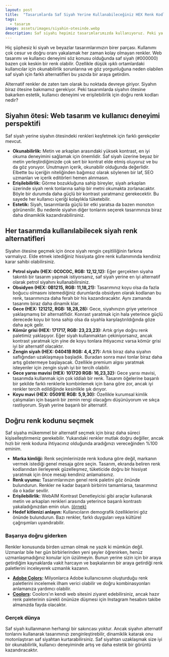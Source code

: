 ```yaml
---
layout: post
title:  "Tasarımlarda Saf Siyah Yerine Kullanabileceğiniz HEX Renk Kodları"
tags:
  - tasarım
image: assets/images/siyahin-otesinde.webp
description: Saf siyahı hepimiz tasarımlarımızda kullanıyoruz. Peki ya saf siyahtan uzakşalarak tasarımlarınızı zenginleştirebileceğinizi söylesem? Yazıya göz atın.
---
```

Hiç şüphesiz ki siyah ve beyazlar tasarımlarımızın birer parçası. Kullanımı çok cesur ve doğru oranı yakalamak her zaman kolay olmayan renkler. Web tasarımı ve kullanıcı deneyimi söz konusu olduğunda saf siyah (#000000) bazen çok keskin bir renk olabilir. Özellikle düşük ışıklı ortamlardaki kullanıcılar için okunabilirlik sorunlarına ve göz yorgunluğuna neden olabilen saf siyah için farklı alternatifleri bu yazıda bir araya getirdim.

Alternatif renkler de zaten tam olarak bu noktada devreye giriyor. Siyahın biraz ötesine bakmamız gerekiyor. Peki tasarımlarda siyahın ötesine bakarken estetik, kullanıcı deneyimi ve erişilebilirlik için doğru renk kodları nedir?

## Siyahın ötesi: Web tasarım ve kullanıcı deneyimi perspektifi
Saf siyah yerine siyahın ötesindeki renkleri keşfetmek için farklı gerekçeler mevcut.

- **Okunabilirlik:** Metin ve arkaplan arasındaki yüksek kontrast, en iyi okuma deneyimini sağlamak için önemlidir. Saf siyah üzerine beyaz bir metin yerleştirdiğimizde çok sert bir kontrat elde etmiş oluyoruz ve bu da göz yoruyor. Unutmayın içerik, okunabilir olduğunda değerlidir. Elbette bu içeriğin niteliğinden bağımsız olarak söylenen bir laf, SEO uzmanları ve içerik editörleri hemen alınmasın.
- **Erişilebilirlik:** Görme bozukluğuna sahip bireyler, siyah arkaplan üzerinde siyah renk tonlarına sahip bir metni okumakta zorlanacaktır. Böyle bir durumda daha güçlü bir kontrast yaratmanız gerekecektir. Bu sayede her kullanıcı içeriği kolaylıkla tüketebilir.
- **Estetik:** Siyah, tasarımlarda güçlü bir etki yaratsa da bazen monoton görünenilir. Bu nedenle siyahın diğer tonlarını seçerek tasarımınıza biraz daha dinamiklik kazandırabilirsiniz.

## Her tasarımda kullanılabilecek siyah renk alternatifleri
Siyahın ötesine geçmek için önce siyah rengin çeşitliliğinin farkına varmalıyız. Elde etmek istediğiniz hissiyata göre renk kullanımında kendiniz karar sahibi olabilirsiniz.

- **Petrol siyahı (HEX: 0C0C0C, RGB: 12,12,12):** Eğer gerçekten siyaha takıntılı bir tasarım yapmak istiyorsanız, saf siyah yerine en iyi alternatif olarak petrol siyahını kullanabilirsiniz.
- **Obsidyen (HEX: 0B1215, RGB: 11,18,21):** Tasarımınız koyu olsa da fazla boğucu olmasını istemediğiniz durumlarda obsidyen olarak kodlanan bu renk, tasarımınıza daha ferah bir his kazandıracaktır. Aynı zamanda tasarımı biraz daha dinamik klar.
- **Gece (HEX: 121212, RGB: 18,28,28):** Gece, siyahınızın griye yeterince yaklaşmamış bir alternatifidir. Konrast yaratmak için hala yeterince güçlü derecede koyu bir tona sahip olsa da siyahla karşılaştırıldığında göze daha açık gelir.
- **Kömür grisi (HEX: 171717, RGB: 23,23,23):** Artık griye doğru renk paletimiz yaklaşıyor. Eğer siyah kullanmaktan çekiniyorsanız, ancak kontrast yaratmak için yine de koyu tonlara ihtiyacınız varsa kömür grisi iyi bir alternatif olacaktır.
- **Zengin siyah (HEX: 04041B RGB: 4,4,27):** Artık biraz daha siyahın saflığından uzaklaşmaya başladık. Buradan sonra mavi tonlar biraz daha artış göstermeye başlayacak. Özellikle premium algısı yaratmak isteyenler için zengin siyah iyi bir tercih olabilir.
- **Gece yarısı mavisi (HEX: 101720 RGB: 16,23,32):** Gece yarısı mavisi, tasarımda kullanmak için çok iddialı bir renk. Tasarım öğelerine başarılı bir şekilde farklı renklerle kombinlemek için bana göre zor, ancak iyi renkler tercih edildiğinde kesinlikle şık dırıyor.
- **Koyu mavi (HEX: 05091E RGB: 5,9,30):** Özellikle kurumsal kimlik çalışmaları için başarılı bir zemin rengi olacağını düşünüyorum ve sıkça rastlıyorum. Siyah yerine başarılı bir alternatif.

## Doğru renk kodunu seçmek
Saf siyaha mükemmel bir alternatif seçmek için biraz daha süreci kişiselleştirmeniz gerekebilir. Yukarıdaki renkler mutlak doğru değiller, ancak hızlı bir renk koduna ihtiyacınız olduğunda aradığınızı vereceğinden %100 eminim.

- **Marka kimliği:** Renk seçimlerinizde renk koduna göre değil, markanın vermek istediği genel mesaja göre seçin. Tasarım, ekranda beliren renk kodlarından ilerleyerek güzelleşmez, tüketicide doğru bir hissiyat yaratmak için önce mesajı kendiniz anlamalısınız.
- **Renk uyumu:** Tasarımlarınızın genel renk paletini göz önünde bulundurun. Renkler ne kadar başarılı birbirini tamamlarsa, tasarımınız da o kadar sevilir.
- **Erişilebilirlik:** WebAIM Kontrast Denetleyicisi gibi araçlar kullanarak metin ve arkaplan renkleri arasında yeterince başarılı kontrastı yakaladığınızdan emin olun. [(örnek)](https://webaim.org/resources/contrastchecker/?fcolor=FFFFFF&bcolor=E9F1FC)
- **Hedef kitlenizi anlayın:**  Kullanıcıların demografik özelliklerini göz önünde bulundurun. Bazı renkler, farklı duyguları veya kültürel çağrışımları uyandırabilir.

### Başarıya doğru giderken
Renkler konusunda birden uzman olmak ne yazık ki mümkün değil. Uzmanlar bile her gün birbirlerinden yeni şeyler öğrenirken, henüz uzmanlaşmadığınız konular için üzülmeyin. Bunun yerine sizin için bir araya getirdiğim kaynaklarda vakit harcayın ve başkalarının bir araya getirdiği renk paletlerini inceleyerek uzmanlık kazanın.

- **[Adobe Colors](https://color.adobe.com/):** Milyonlarca Adobe kullanıcısının oluşturduğu renk paletlerini incelemek ilham verici olabilir ve doğru kombinasyonları anlamanıza yardımcı olabilir.
- **[Coolors](https://www.instagram.com/coolors.co/):** Coolors'ın kendi web sitesini ziyaret edebilirsiniz, ancak hazır renk paleterinin sürekli önünüze düşmesi için Instagram hesabını takibe almanızda fayda olacaktır.

### Gerçek dünya
Saf siyah kullanmanın herhangi bir sakıncası yoktur. Ancak siyahın alternatif tonlarını kullanarak tasarımınızı zenginleştirebilir, dinamiklik katarak onu motonlaştıran saf siyahtan kurtarabilirsiniz. Saf siyahtan uzaklaşmak size iyi bir okunabilirlik, kullanıcı deneyiminde artış ve daha estetik bir görüntü kazandıracaktır.
